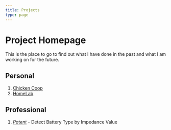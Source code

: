 ```yaml
---
title: Projects
type: page
---
```

# Project Homepage
This is the place to go to find out what I have done in the past and what I am working on for the future.

## Personal

1. [Chicken Coop](/projects/chicken-coop/)
2. [HomeLab](/projects/homelab)

## Professional
1. *[Patent](https://patents.justia.com/patent/12196815)* - Detect Battery Type by Impedance Value